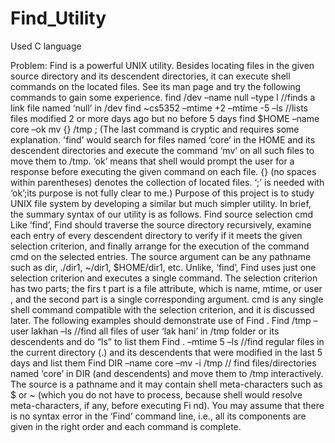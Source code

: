 Find_Utility
============

Used C language 

Problem:
Find is a powerful UNIX utility. Besides locating files in the given source directory and its descendent directories, it can execute shell commands on the located files. See its man page and try the following commands to gain some experience. find /dev –name null –type l //finds a link file named ‘null’ in /dev
find ~cs5352 –mtime +2 –mtime -5 –ls //lists files modified 2 or more days ago but no before 5 days
find $HOME –name core –ok mv {} /tmp \;
(The last command is cryptic and requires some explanation. 'find’ would search for files named ‘core’ in the HOME and its descendent directories and execute the command ‘mv’ on all such files to move them to
/tmp. ‘ok’ means that shell would prompt the user for a response before executing the given command on
each file. {} (no spaces within parentheses) denotes the collection of located files. ‘\;’ is needed
with ‘ok’;its purpose is not fully clear to me.)
Purpose of this project is to study UNIX file system by developing a similar but much simpler utility. In brief, the summary syntax of our utility is as follows.
Find source selection cmd Like ‘find’,
Find should traverse the source directory recursively, examine
each entry of every descendent directory to verify if it meets the given
selection criterion, and finally arrange for the execution of the
command cmd on the selected entries. The source argument can be any pathname such as
dir, ./dir1, ~/dir1,
$HOME/dir1,
etc. Unlike, ‘find’,
Find
uses just one selection criterion and executes a single command. The
selection criterion has two parts; the firs
t part is a file attribute, which is
name, mtime,
or
user
, and the second part is a single corresponding argument. cmd is any single shell command compatible with the
selection criterion, and it is discussed later. The following examples should demonstrate use of
Find
.
Find /tmp –user lakhan –ls //find all files of user ‘lak
hani’ in /tmp folder or its descendents and do “ls” to
list them
Find . –mtime 5 –ls //find regular files in the current directory (.) and its descendents that were
modified in the last 5 days and list them
Find DIR –name core –mv -i /tmp // find files/directories named ‘core’ in DIR (and descendents) and
move them to /tmp interactively.
The source is a pathname and it may contain shell meta-characters such as $ or ~ (which you do not have to
process, because shell would resolve meta-characters,
if any, before executing Fi
nd). You may assume that
there is no syntax error in the ‘Find’ command line, i.e., all its components are given in the right order and
each command is complete. 
